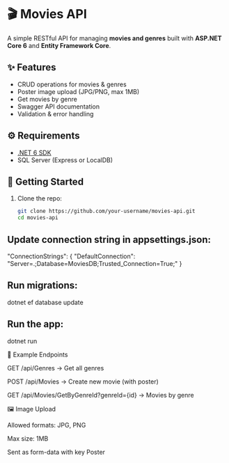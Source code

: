 # 🎬 Movies API

A simple RESTful API for managing **movies and genres** built with **ASP.NET Core 6** and **Entity Framework Core**.

## ✨ Features
- CRUD operations for movies & genres
- Poster image upload (JPG/PNG, max 1MB)
- Get movies by genre
- Swagger API documentation
- Validation & error handling

## ⚙️ Requirements
- [.NET 6 SDK](https://dotnet.microsoft.com/download)
- SQL Server (Express or LocalDB)

## 🚀 Getting Started
1. Clone the repo:
   ```bash
   git clone https://github.com/your-username/movies-api.git
   cd movies-api

## Update connection string in appsettings.json:
"ConnectionStrings": {
  "DefaultConnection": "Server=.;Database=MoviesDB;Trusted_Connection=True;"
}
## Run migrations:
  dotnet ef database update

## Run the app:
  dotnet run

📌 Example Endpoints

GET /api/Genres → Get all genres

POST /api/Movies → Create new movie (with poster)

GET /api/Movies/GetByGenreId?genreId={id} → Movies by genre

🖼️ Image Upload

Allowed formats: JPG, PNG

Max size: 1MB

Sent as form-data with key Poster
